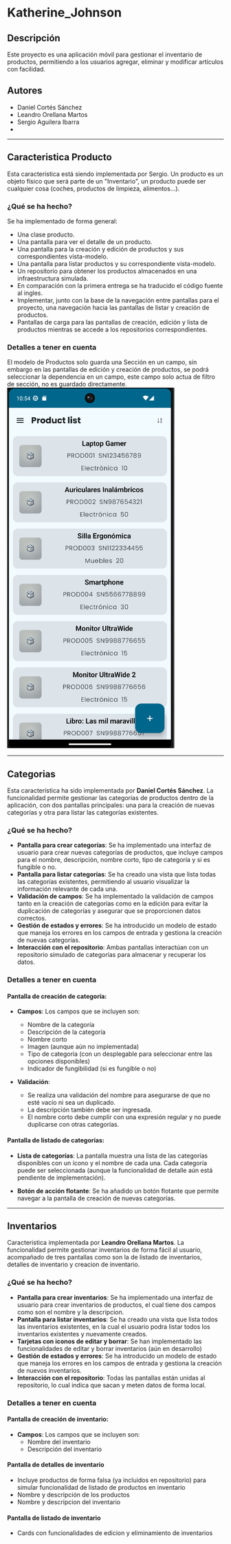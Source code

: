 # Katherine_Johnson

## Descripción
Este proyecto es una aplicación móvil para gestionar el inventario de productos, permitiendo a los usuarios agregar, eliminar y modificar artículos con facilidad.

## Autores

- Daniel Cortés Sánchez
- Leandro Orellana Martos
- Sergio Aguilera Ibarra
- 

----------------
## Caracteristica Producto
Esta caracteristica está siendo implementada por Sergio.
Un producto es un objeto físico que será parte de un "Inventario",
un producto puede ser cualquier cosa (coches, productos de limpieza,
alimentos...).

### ¿Qué se ha hecho?
Se ha implementado de forma general:
- Una clase producto.
- Una pantalla para ver el detalle de un producto.
- Una pantalla para la creación y edición de productos y sus correspondientes vista-modelo.
- Una pantalla para listar productos y su correspondiente vista-modelo.
- Un repositorio para obtener los productos almacenados en una infraestructura simulada.
- En comparación con la primera entrega se ha traducido el código fuente al ingles.
- Implementar, junto con la base de la navegación entre pantallas para el proyecto, una navegación
  hacia las pantallas de listar y creación de productos.
- Pantallas de carga para las pantallas de creación, edición y lista de productos mientras se accede a
  los repositorios correspondientes.

### Detalles a tener en cuenta
El modelo de Productos solo guarda una Sección en un campo, sin embargo en las pantallas de edición y creación de productos,
se podrá seleccionar la dependencia en un campo, este campo solo actua de filtro de sección, no es guardado directamente.
![Imagen del lista de productos](READMEresources/ProductListScreen.png) 



----------------
## Categorias
Esta característica ha sido implementada por **Daniel Cortés Sánchez**. La funcionalidad permite gestionar las categorías de productos dentro de la aplicación, con dos pantallas principales: una para la creación de nuevas categorías y otra para listar las categorías existentes.

### ¿Qué se ha hecho?
- **Pantalla para crear categorías**: Se ha implementado una interfaz de usuario para crear nuevas categorías de productos, que incluye campos para el nombre, descripción, nombre corto, tipo de categoría y si es fungible o no.
- **Pantalla para listar categorías**: Se ha creado una vista que lista todas las categorías existentes, permitiendo al usuario visualizar la información relevante de cada una.
- **Validación de campos**: Se ha implementado la validación de campos tanto en la creación de categorías como en la edición para evitar la duplicación de categorías y asegurar que se proporcionen datos correctos.
- **Gestión de estados y errores**: Se ha introducido un modelo de estado que maneja los errores en los campos de entrada y gestiona la creación de nuevas categorías.
- **Interacción con el repositorio**: Ambas pantallas interactúan con un repositorio simulado de categorías para almacenar y recuperar los datos.

### Detalles a tener en cuenta

#### Pantalla de creación de categoría:
- **Campos**: Los campos que se incluyen son:
    - Nombre de la categoría
    - Descripción de la categoría
    - Nombre corto
    - Imagen (aunque aún no implementada)
    - Tipo de categoría (con un desplegable para seleccionar entre las opciones disponibles)
    - Indicador de fungibilidad (si es fungible o no)

- **Validación**:
    - Se realiza una validación del nombre para asegurarse de que no esté vacío ni sea un duplicado.
    - La descripción también debe ser ingresada.
    - El nombre corto debe cumplir con una expresión regular y no puede duplicarse con otras categorías.

#### Pantalla de listado de categorías:
- **Lista de categorías**: La pantalla muestra una lista de las categorías disponibles con un ícono y el nombre de cada una. Cada categoría puede ser seleccionada (aunque la funcionalidad de detalle aún está pendiente de implementación).

- **Botón de acción flotante**: Se ha añadido un botón flotante que permite navegar a la pantalla de creación de nuevas categorías.

----------------
## Inventarios
Caracteristica implementada por **Leandro Orellana Martos**. La funcionalidad permite gestionar inventarios de forma fácil al usuario, acompañado de tres pantallas como son la de listado de inventarios, detalles de inventario y creacion de inventario.

### ¿Qué se ha hecho?
- **Pantalla para crear inventarios**: Se ha implementado una interfaz de usuario para crear inventarios de productos, el cual tiene dos campos como son el nombre y la descripcion.
- **Pantalla para listar inventarios**: Se ha creado una vista que lista todos las inventarios existentes, en la cual el usuario podra listar todos los inventarios existentes y nuevamente creados.
- **Tarjetas con iconos de editar y borrar**: Se han implementado las funcionalidades de editar y borrar inventarios (aún en desarrollo)
- **Gestión de estados y errores**: Se ha introducido un modelo de estado que maneja los errores en los campos de entrada y gestiona la creación de nuevos inventarios.
- **Interacción con el repositorio**: Todas las pantallas están unidas al repositorio, lo cual indica que sacan y meten datos de forma local.

### Detalles a tener en cuenta

#### Pantalla de creación de inventario:
- **Campos**: Los campos que se incluyen son:
    - Nombre del inventario
    - Descripción del inventario
#### Pantalla de detalles de inventario
- Incluye productos de forma falsa (ya incluidos en repositorio) para simular funcionalidad de listado de productos en inventario
- Nombre y descripción de los productos
- Nombre y descripcion del inventario
#### Pantalla de listado de inventario
- Cards con funcionalidades de edicion y eliminamiento de inventarios
